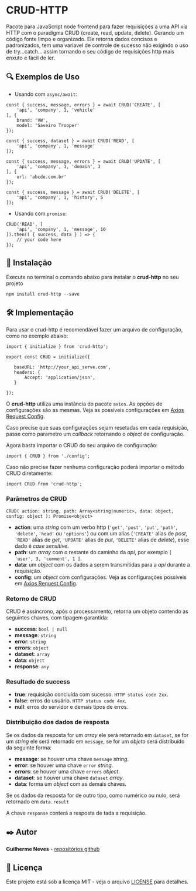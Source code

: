 # CRUD-HTTP

Pacote para JavaScript node frontend para fazer requisições a uma API via HTTP com o paradigma CRUD (create, read, update, delete). Gerando um código fonte limpo e organizado. Ele retorna dados concisos e padronizados, tem uma variavel de controle de sucesso não exigindo o uso de try...catch... assim tornando o seu código de requisições http mais enxuto e fácil de ler.

## 🔍 Exemplos de Uso

 - Usando com ```async/await```:

```
const { success, message, errors } = await CRUD('CREATE', [
    'api', 'company', 1, 'vehicle'
], {
    brand: 'VW',
    model: 'Saveiro Trooper'
});
```

```
const { success, dataset } = await CRUD('READ', [
    'api', 'company', 1, 'message'
]);
```

```
const { success, message, errors } = await CRUD('UPDATE', [
    'api', 'company', 1, 'domain', 3
], {
    url: 'abcde.com.br'
});
```

```
const { success, message } = await CRUD('DELETE', [
    'api', 'company', 1, 'history', 5
]);
```

 - Usando com ```promise```:

```
CRUD('READ', [
    'api', 'company', 1, 'message', 10
]).then(( { success, data } ) => {
    // your code here
});
```

## 🚀 Instalação

Execute no terminal o comando abaixo para instalar o **crud-http** no seu projeto

```
npm install crud-http --save
```

## 🛠️ Implementação

Para usar o crud-http é recomendável fazer um arquivo de configuração, como no exemplo abaixo:

 ```
import { initialize } from 'crud-http';

export const CRUD = initialize({

    baseURL: 'http://your_api_serve.com',
    headers: {
        Accept: 'application/json',
    }

});
 ```

O **crud-http** utiliza uma instância do pacote ```axios```. As opções de configurações são as mesmas. Veja as possíveis configurações em [Axios Request Config](https://axios-http.com/docs/req_config).

Caso precise que suas configurações sejam resetadas em cada requisição, passe como parametro um *callback* retornando o *object* de configuração.

Agora basta importar o CRUD do seu arquivo de configuração:
```
import { CRUD } from './config';
```

Caso não precise fazer nenhuma configuração poderá importar o método CRUD diretamente:

```
import CRUD from 'crud-http';
```

### Parâmetros de CRUD

```
CRUD( action: string, path: Array<string|numeric>, data: object, config: object ): Promise<object>
```

 - **action**: uma *string* com um verbo http (```'get'```, ```'post'```, ```'put'```, ```'path'```, ```'delete'```, ```'head'``` ou ```'options'```) ou com um alias (```'CREATE'``` alias de *post*, ```'READ'``` alias de *get*, ```'UPDATE'``` alias de *put*, ```'DELETE'``` alias de *delete*), esse dado é *case sensitive*.
 - **path**: um *array* com o restante do caminho da *api*, por exemplo ```[ 'user', 3, 'comment', 1 ]```.
 - **data**: um *object* com os dados a serem transmitidas para a *api* durante a requisição.
 - **config**: um *object* com configurações. Veja as configurações possíveis em [Axios Request Config](https://axios-http.com/docs/req_config).

### Retorno de CRUD

CRUD é assincrono, após o processamento, retorna um objeto contendo as seguintes chaves, com tipagem garantida:

 - **success**: ```bool | null```
 - **message**: ```string```
 - **error**: ```string```
 - **errors**: ```object```
 - **dataset**: ```array```
 - **data**: ```object```
 - **response**: ```any```

### Resultado de **success**

 - **true**: requisição concluída com sucesso. ```HTTP status code 2xx```.
 - **false**: erros do usuário. ```HTTP status code 4xx```.
 - **null**: erros do servidor e demais tipos de erros.

### Distribuição dos dados de resposta

 Se os dados da resposta for um *array* ele será retornado em ```dataset```, se for um *string* ele será retornado em ```message```, se for um *objeto* será distribuído da seguinte forma:

 - **message**: se houver uma chave ```message``` *string*.
 - **error**: se houver uma chave ```error``` *string*.
 - **errors**: se houver uma chave ```errors``` *object*.
 - **dataset**: se houver uma chave ```dataset``` *array*.
 - **data**: forma um *object* com as demais chaves.
 
 Se os dados da resposta for de outro tipo, como numérico ou nulo, será retornado em ```data.result```

 A chave ```response``` conterá a resposta de tada a requisição.

## ✒️ Autor

  **Guilherme Neves** - [repositórios github](https://github.com/guilhermeasn/)

## 📄 Licença

Este projeto está sob a licença MIT - veja o arquivo [LICENSE](https://github.com/guilhermeasn/CRUD-HTTP/blob/master/LICENSE) para detalhes.
